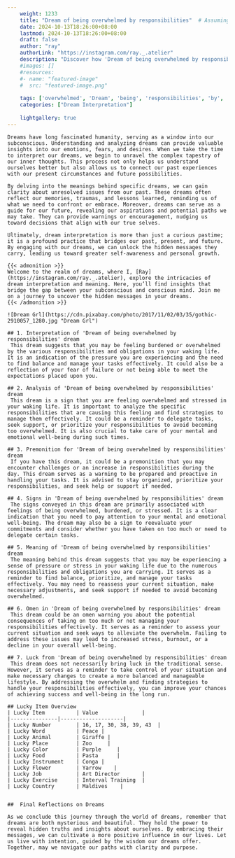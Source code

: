 ```yaml
---
    weight: 1233
    title: "Dream of being overwhelmed by responsibilities"  # Assuming 'title' column exists
    date: 2024-10-13T18:26:00+08:00
    lastmod: 2024-10-13T18:26:00+08:00
    draft: false
    author: "ray"
    authorLink: "https://instagram.com/ray._.atelier"
    description: "Discover how 'Dream of being overwhelmed by responsibilities' can interpret your future and uncover its significant meanings in your life."
    #images: []
    #resources:
    #- name: "featured-image"
    #  src: "featured-image.png"
    
    tags: ['overwhelmed', 'Dream', 'being', 'responsibilities', 'by', 'of']
    categories: ["Dream Interpretation"]
    
    lightgallery: true
---
```

    
    Dreams have long fascinated humanity, serving as a window into our subconscious. Understanding and analyzing dreams can provide valuable insights into our emotions, fears, and desires. When we take the time to interpret our dreams, we begin to unravel the complex tapestry of our inner thoughts. This process not only helps us understand ourselves better but also allows us to connect our past experiences with our present circumstances and future possibilities.
    
    By delving into the meanings behind specific dreams, we can gain clarity about unresolved issues from our past. These dreams often reflect our memories, traumas, and lessons learned, reminding us of what we need to confront or embrace. Moreover, dreams can serve as a guide for our future, revealing our aspirations and potential paths we may take. They can provide warnings or encouragement, nudging us toward decisions that align with our true selves.
    
    Ultimately, dream interpretation is more than just a curious pastime; it is a profound practice that bridges our past, present, and future. By engaging with our dreams, we can unlock the hidden messages they carry, leading us toward greater self-awareness and personal growth.
    
    {{< admonition >}}
    Welcome to the realm of dreams, where I, [Ray](https://instagram.com/ray._.atelier), explore the intricacies of dream interpretation and meaning. Here, you’ll find insights that bridge the gap between your subconscious and conscious mind. Join me on a journey to uncover the hidden messages in your dreams.
    {{< /admonition >}}
    
    ![Dream Grl](https://cdn.pixabay.com/photo/2017/11/02/03/35/gothic-2910057_1280.jpg "Dream Grl")
    
    ## 1. Interpretation of 'Dream of being overwhelmed by responsibilities' dream
     This dream suggests that you may be feeling burdened or overwhelmed by the various responsibilities and obligations in your waking life. It is an indication of the pressure you are experiencing and the need to find balance and manage your tasks effectively. It could also be a reflection of your fear of failure or not being able to meet the expectations placed upon you.
    
    ## 2. Analysis of 'Dream of being overwhelmed by responsibilities' dream
     This dream is a sign that you are feeling overwhelmed and stressed in your waking life. It is important to analyze the specific responsibilities that are causing this feeling and find strategies to manage them effectively. It could be a reminder to delegate tasks, seek support, or prioritize your responsibilities to avoid becoming too overwhelmed. It is also crucial to take care of your mental and emotional well-being during such times.
    
    ## 3. Premonition for 'Dream of being overwhelmed by responsibilities' dream
     If you have this dream, it could be a premonition that you may encounter challenges or an increase in responsibilities during the day. This dream serves as a warning to be prepared and proactive in handling your tasks. It is advised to stay organized, prioritize your responsibilities, and seek help or support if needed.
    
    ## 4. Signs in 'Dream of being overwhelmed by responsibilities' dream
     The signs conveyed in this dream are primarily associated with feelings of being overwhelmed, burdened, or stressed. It is a clear indication that you need to pay attention to your mental and emotional well-being. The dream may also be a sign to reevaluate your commitments and consider whether you have taken on too much or need to delegate certain tasks.
    
    ## 5. Meaning of 'Dream of being overwhelmed by responsibilities' dream
     The meaning behind this dream suggests that you may be experiencing a sense of pressure or stress in your waking life due to the numerous responsibilities and obligations you are carrying. It serves as a reminder to find balance, prioritize, and manage your tasks effectively. You may need to reassess your current situation, make necessary adjustments, and seek support if needed to avoid becoming overwhelmed.
    
    ## 6. Omen in 'Dream of being overwhelmed by responsibilities' dream
     This dream could be an omen warning you about the potential consequences of taking on too much or not managing your responsibilities effectively. It serves as a reminder to assess your current situation and seek ways to alleviate the overwhelm. Failing to address these issues may lead to increased stress, burnout, or a decline in your overall well-being.
    
    ## 7. Luck from 'Dream of being overwhelmed by responsibilities' dream
     This dream does not necessarily bring luck in the traditional sense. However, it serves as a reminder to take control of your situation and make necessary changes to create a more balanced and manageable lifestyle. By addressing the overwhelm and finding strategies to handle your responsibilities effectively, you can improve your chances of achieving success and well-being in the long run.
    
    ## Lucky Item Overview
    | Lucky Item          | Value              |
    |---------------|--------------------|
    | Lucky Number        | 16, 17, 30, 38, 39, 43  |
    | Lucky Word          | Peace |
    | Lucky Animal        | Giraffe |
    | Lucky Place         | Zoo     |
    | Lucky Color         | Purple     |
    | Lucky Food          | Pasta      |
    | Lucky Instrument    | Conga |
    | Lucky Flower        | Yarrow    |
    | Lucky Job           | Art Director       |
    | Lucky Exercise      | Interval Training  |
    | Lucky Country       | Maldives    |
    
    
    ##  Final Reflections on Dreams
    
    As we conclude this journey through the world of dreams, remember that dreams are both mysterious and beautiful. They hold the power to reveal hidden truths and insights about ourselves. By embracing their messages, we can cultivate a more positive influence in our lives. Let us live with intention, guided by the wisdom our dreams offer. Together, may we navigate our paths with clarity and purpose.
    